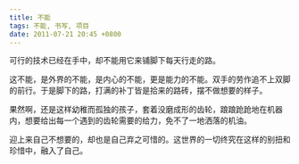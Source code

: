 ```yaml
---
title: 不能
tags: 不能, 书写, 项目
date: 2011-07-21 20:45 +0800
---
```



可行的技术已经在手中，却不能用它来铺脚下每天行走的路。

这不能，是外界的不能，是内心的不能，更是能力的不能。双手的劳作追不上双脚的前行。于是脚下的路，打满的补丁皆是拾来的路砖，摆不做想要的样子。

果然啊，还是这样幼稚而孤独的孩子，套着没磨成形的齿轮，踉踉跄跄地在机器内，想要给出每一个遇到的齿轮需要的给力，免不了一地洒落的机油。

迎上来自己不想要的，却也是自己弃之可惜的。这世界的一切终究在这样的别扭和珍惜中，融入了自己。

